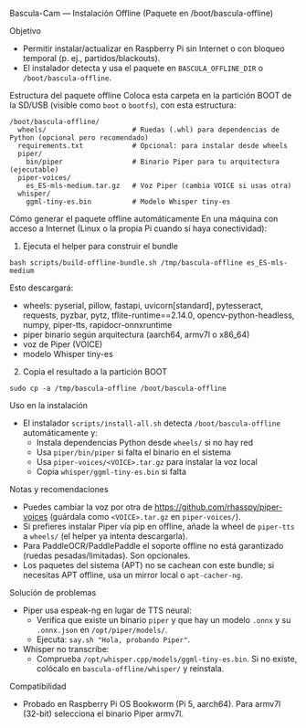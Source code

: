 Bascula-Cam — Instalación Offline (Paquete en /boot/bascula-offline)

Objetivo
- Permitir instalar/actualizar en Raspberry Pi sin Internet o con bloqueo temporal (p. ej., partidos/blackouts).
- El instalador detecta y usa el paquete en `BASCULA_OFFLINE_DIR` o `/boot/bascula-offline`.

Estructura del paquete offline
Coloca esta carpeta en la partición BOOT de la SD/USB (visible como `boot` o `bootfs`), con esta estructura:

```
/boot/bascula-offline/
  wheels/                     # Ruedas (.whl) para dependencias de Python (opcional pero recomendado)
  requirements.txt            # Opcional: para instalar desde wheels
  piper/
    bin/piper                 # Binario Piper para tu arquitectura (ejecutable)
  piper-voices/
    es_ES-mls-medium.tar.gz   # Voz Piper (cambia VOICE si usas otra)
  whisper/
    ggml-tiny-es.bin          # Modelo Whisper tiny-es
```

Cómo generar el paquete offline automáticamente
En una máquina con acceso a Internet (Linux o la propia Pi cuando sí haya conectividad):

1) Ejecuta el helper para construir el bundle
```
bash scripts/build-offline-bundle.sh /tmp/bascula-offline es_ES-mls-medium
```
Esto descargará:
- wheels: pyserial, pillow, fastapi, uvicorn[standard], pytesseract, requests, pyzbar, pytz, tflite-runtime==2.14.0, opencv-python-headless, numpy, piper-tts, rapidocr-onnxruntime
- piper binario según arquitectura (aarch64, armv7l o x86_64)
- voz de Piper (VOICE)
- modelo Whisper tiny-es

2) Copia el resultado a la partición BOOT
```
sudo cp -a /tmp/bascula-offline /boot/bascula-offline
```

Uso en la instalación
- El instalador `scripts/install-all.sh` detecta `/boot/bascula-offline` automáticamente y:
  - Instala dependencias Python desde `wheels/` si no hay red
  - Usa `piper/bin/piper` si falta el binario en el sistema
  - Usa `piper-voices/<VOICE>.tar.gz` para instalar la voz local
  - Copia `whisper/ggml-tiny-es.bin` si falta

Notas y recomendaciones
- Puedes cambiar la voz por otra de https://github.com/rhasspy/piper-voices (guárdala como `<VOICE>.tar.gz` en `piper-voices/`).
- Si prefieres instalar Piper vía pip en offline, añade la wheel de `piper-tts` a `wheels/` (el helper ya intenta descargarla).
- Para PaddleOCR/PaddlePaddle el soporte offline no está garantizado (ruedas pesadas/limitadas). Son opcionales.
- Los paquetes del sistema (APT) no se cachean con este bundle; si necesitas APT offline, usa un mirror local o `apt-cacher-ng`.

Solución de problemas
- Piper usa espeak-ng en lugar de TTS neural:
  - Verifica que existe un binario `piper` y que hay un modelo `.onnx` y su `.onnx.json` en `/opt/piper/models/`.
  - Ejecuta: `say.sh "Hola, probando Piper"`.
- Whisper no transcribe:
  - Comprueba `/opt/whisper.cpp/models/ggml-tiny-es.bin`. Si no existe, colócalo en `bascula-offline/whisper/` y reinstala.

Compatibilidad
- Probado en Raspberry Pi OS Bookworm (Pi 5, aarch64). Para armv7l (32-bit) selecciona el binario Piper armv7l.

